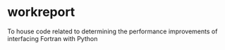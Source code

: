 # workreport
To house code related to determining the performance improvements of interfacing Fortran with Python 
